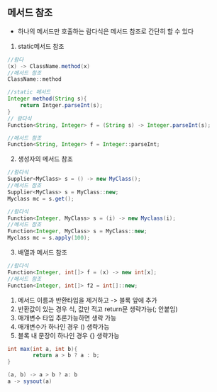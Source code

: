 ## 메서드 참조

- 하나의 메서드만 호출하는 람다식은 메서드 참조로 간단히 할 수 있다

1. static메서드 참조
```java
//람다
(x) -> ClassName.method(x)  
//메서드 참조
ClassName::method
```
```java
//static 메서드
Integer method(String s){
    return Intger.parseInt(s);
}
// 람다식
Function<String, Integer> f = (String s) -> Integer.parseInt(s);

//메서드 참조
Function<String, Integer> f = Integer::parseInt;
```

2. 생성자의 메서드 참조

```java
//람다식
Supplier<MyClass> s = () -> new MyClass();
//메서드 참조
Supplier<MyClass> s = MyClass::new;
Myclass mc = s.get();
```
```java
//람다식
Function<Integer, MyClass> s = (i) -> new Myclass(i);
//메서드 참조
Function<Integer, MyClass> s = MyClass::new;
Myclass mc = s.apply(100);
```

3. 배열과 메서드 참조
```java
//람다식
Function<Integer, int[]> f = (x) -> new int[x];
//메서드 참조
Function<Integer, int[]> f2 = int[]::new;
```



1. 메서드 이름과 반환타입을 제거하고 -> 블록 앞에 추가
2. 반환값이 있는 경우 식, 값만 적고 return문 생략가능(; 안붙임)
3. 매개변수 타입 추론가능하면 생략 가능
4. 매개변수가 하나인 경우 () 생략가능
5. 블록 내 문장이 하나인 경우 {} 생략가능
```java
int max(int a, int b){
        return a > b ? a : b;
}

(a, b) -> a > b ? a: b
a -> sysout(a)
```